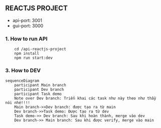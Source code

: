 ## REACTJS PROJECT 

- api-port: 3001
- gui-port: 3000

### 1. How to run API
```
    cd /api-reactjs-project
    npm install
    npm run start:dev
```

### 3. How to DEV
```mermaid
sequenceDiagram
    participant Main branch
    participant Dev branch
    participant Task demo
    Note over Dev branch: Triển khai các task như này theo như thầy nói nhé!!!!
    Main branch->>Dev branch: được tạo ra từ main
    Dev branch->>Task demo: Được tạo ra từ dev
    Task demo->> Dev branch: Sau khi hoàn thành, merge vào dev
    Dev branch->> Main branch: Sau khi được verify, merge vào main
```
